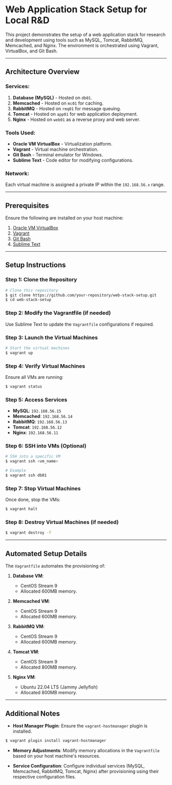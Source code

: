 # Web Application Stack Setup for Local R&D

This project demonstrates the setup of a web application stack for research and development using tools such as MySQL, Tomcat, RabbitMQ, Memcached, and Nginx. The environment is orchestrated using Vagrant, VirtualBox, and Git Bash.

---

## Architecture Overview

### Services:
1. **Database (MySQL)** - Hosted on `db01`.
2. **Memcached** - Hosted on `mc01` for caching.
3. **RabbitMQ** - Hosted on `rmq01` for message queuing.
4. **Tomcat** - Hosted on `app01` for web application deployment.
5. **Nginx** - Hosted on `web01` as a reverse proxy and web server.

### Tools Used:
- **Oracle VM VirtualBox** - Virtualization platform.
- **Vagrant** - Virtual machine orchestration.
- **Git Bash** - Terminal emulator for Windows.
- **Sublime Text** - Code editor for modifying configurations.

### Network:
Each virtual machine is assigned a private IP within the `192.168.56.x` range.

---

## Prerequisites

Ensure the following are installed on your host machine:
1. [Oracle VM VirtualBox](https://www.virtualbox.org/)
2. [Vagrant](https://www.vagrantup.com/)
3. [Git Bash](https://git-scm.com/)
4. [Sublime Text](https://www.sublimetext.com/)

---

## Setup Instructions

### Step 1: Clone the Repository
```bash
# Clone this repository
$ git clone https://github.com/your-repository/web-stack-setup.git
$ cd web-stack-setup
```

### Step 2: Modify the Vagrantfile (if needed)
Use Sublime Text to update the `Vagrantfile` configurations if required.

### Step 3: Launch the Virtual Machines
```bash
# Start the virtual machines
$ vagrant up
```

### Step 4: Verify Virtual Machines
Ensure all VMs are running:
```bash
$ vagrant status
```

### Step 5: Access Services
- **MySQL**: `192.168.56.15`
- **Memcached**: `192.168.56.14`
- **RabbitMQ**: `192.168.56.13`
- **Tomcat**: `192.168.56.12`
- **Nginx**: `192.168.56.11`

### Step 6: SSH into VMs (Optional)
```bash
# SSH into a specific VM
$ vagrant ssh <vm_name>

# Example
$ vagrant ssh db01
```

### Step 7: Stop Virtual Machines
Once done, stop the VMs:
```bash
$ vagrant halt
```

### Step 8: Destroy Virtual Machines (if needed)
```bash
$ vagrant destroy -f
```

---

## Automated Setup Details

The `Vagrantfile` automates the provisioning of:

1. **Database VM**:
   - CentOS Stream 9
   - Allocated 600MB memory.

2. **Memcached VM**:
   - CentOS Stream 9
   - Allocated 600MB memory.

3. **RabbitMQ VM**:
   - CentOS Stream 9
   - Allocated 600MB memory.

4. **Tomcat VM**:
   - CentOS Stream 9
   - Allocated 800MB memory.

5. **Nginx VM**:
   - Ubuntu 22.04 LTS (Jammy Jellyfish)
   - Allocated 800MB memory.

---

## Additional Notes

- **Host Manager Plugin**: Ensure the `vagrant-hostmanager` plugin is installed.
```bash
$ vagrant plugin install vagrant-hostmanager
```

- **Memory Adjustments**: Modify memory allocations in the `Vagrantfile` based on your host machine's resources.

- **Service Configuration**: Configure individual services (MySQL, Memcached, RabbitMQ, Tomcat, Nginx) after provisioning using their respective configuration files.

